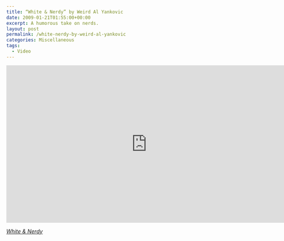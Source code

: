 ```yaml
---
title: “White & Nerdy” by Weird Al Yankovic
date: 2009-01-21T01:55:00+00:00
excerpt: A humorous take on nerds.
layout: post
permalink: /white-nerdy-by-weird-al-yankovic
categories: Miscellaneous
tags:
  - Video
---
```

<iframe src="https://player.vimeo.com/video/752979?color=ffffff" width="740" height="416" frameborder="0" allowfullscreen loading="lazy"></iframe>

<cite>[White & Nerdy](https://vimeo.com/752979)</cite>
